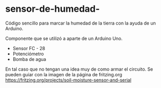# sensor-de-humedad-
Código sencillo para marcar la humedad de la tierra con la ayuda de un Arduino.

Componente que se utilizó a aparte de un Arduino Uno.

  - Sensor FC - 28
  - Potenciómetro 
  - Bomba de agua

En tal caso que no tengan una idea muy de como armar el circuito. Se pueden guiar con la imagen de la página de fritzing.org https://fritzing.org/projects/soil-moisture-sensor-and-serial
